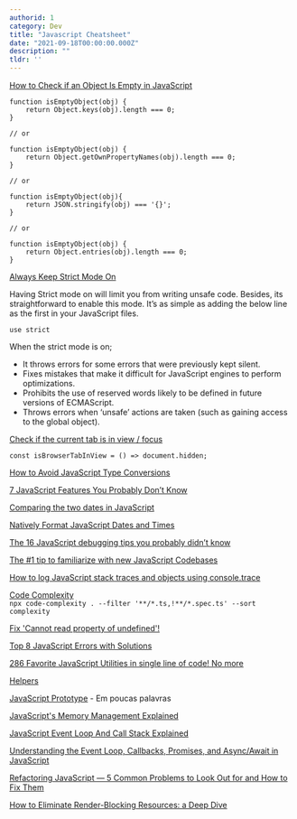 ```yaml
---
authorid: 1
category: Dev
title: "Javascript Cheatsheet"
date: "2021-09-18T00:00:00.000Z"
description: ""
tldr: ''
---
```


[How to Check if an Object Is Empty in JavaScript](https://code.tutsplus.com/tutorials/how-to-check-if-an-object-is-empty-in-javascript--cms-37053?utm_campaign=Frontend%2BWeekly&utm_medium=email&utm_source=Frontend_Weekly_257)

```
function isEmptyObject(obj) {
    return Object.keys(obj).length === 0;
}

// or

function isEmptyObject(obj) {
    return Object.getOwnPropertyNames(obj).length === 0;
}

// or

function isEmptyObject(obj){
    return JSON.stringify(obj) === '{}';
}

// or

function isEmptyObject(obj) {
    return Object.entries(obj).length === 0;
}
```

[Always Keep Strict Mode On](https://blog.bitsrc.io/8-steps-to-secure-javascript-in-2021-6d54d5415264)

Having Strict mode on will limit you from writing unsafe code. Besides, its straightforward to enable this mode. It’s as simple as adding the below line as the first in your JavaScript files.

```
use strict
```

When the strict mode is on;

- It throws errors for some errors that were previously kept silent.
- Fixes mistakes that make it difficult for JavaScript engines to perform optimizations.
- Prohibits the use of reserved words likely to be defined in future versions of ECMAScript.
- Throws errors when ‘unsafe’ actions are taken (such as gaining access to the global object).


[Check if the current tab is in view / focus](https://medium.com/dailyjs/13-javascript-one-liners-thatll-make-you-look-like-a-pro-29a27b6f51cb)

```
const isBrowserTabInView = () => document.hidden;
```




[How to Avoid JavaScript Type Conversions](https://blog.bitsrc.io/how-to-avoid-javascript-type-conversions-29e1258f37d8)

[7 JavaScript Features You Probably Don’t Know](https://javascript.plainenglish.io/7-javascript-features-nobody-is-talking-about-4bf61297628c)



[Comparing the two dates in JavaScript](https://reactgo.com/javascript-compare-two-dates/)

[Natively Format JavaScript Dates and Times](https://elijahmanor.com/blog/format-js-dates-and-times)





[The 16 JavaScript debugging tips you probably didn’t know](https://raygun.com/learn/javascript-debugging-tips)

[The #1 tip to familiarize with new JavaScript Codebases](https://www.kevinpeters.net/the-fastest-way-to-understand-new-code-bases)

[How to log JavaScript stack traces and objects using console.trace](https://www.stefanjudis.com/today-i-learned/how-to-log-javascript-stack-traces-using-console-trace/)

[Code Complexity](https://www.npmjs.com/package/code-complexity)  
`npx code-complexity . --filter '**/*.ts,!**/*.spec.ts' --sort complexity`





[Fix 'Cannot read property of undefined'!](https://daveceddia.com/fix-react-errors/)

[Top 8 JavaScript Errors with Solutions](https://blog.replit.com/Top-8-JavaScript-Errors-career-karma)





[286 Favorite JavaScript Utilities in single line of code! No more](https://1loc.dev/)

[Helpers](https://vanillajstoolkit.com/helpers/)





[JavaScript Prototype](https://www.javascripttutorial.net/javascript-prototype) - Em poucas palavras

[JavaScript's Memory Management Explained](https://felixgerschau.com/javascript-memory-management/)

[JavaScript Event Loop And Call Stack Explained](https://felixgerschau.com/javascript-event-loop-call-stack/)

[Understanding the Event Loop, Callbacks, Promises, and Async/Await in JavaScript](https://www.taniarascia.com/asynchronous-javascript-event-loop-callbacks-promises-async-await/)

[Refactoring JavaScript — 5 Common Problems to Look Out for and How to Fix Them](https://blog.bitsrc.io/refactoring-javascript-5-common-problems-to-look-out-for-and-how-to-fix-them-8c79f76b6abc)


[How to Eliminate Render-Blocking Resources: a Deep Dive](https://sia.codes/posts/render-blocking-resources/)

